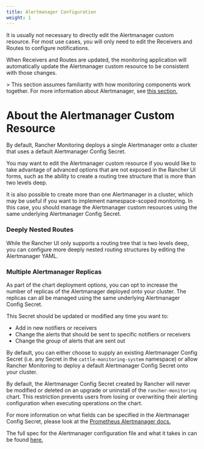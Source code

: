 ```yaml
---
title: Alertmanager Configuration
weight: 1
---
```


It is usually not necessary to directly edit the Alertmanager custom resource. For most use cases, you will only need to edit the Receivers and Routes to configure notifications.

When Receivers and Routes are updated, the monitoring application will automatically update the Alertmanager custom resource to be consistent with those changes.

\> This section assumes familiarity with how monitoring components work together. For more information about Alertmanager, see [this section.](../../../how-monitoring-works/#3-how-alertmanager-works)

# About the Alertmanager Custom Resource

By default, Rancher Monitoring deploys a single Alertmanager onto a cluster that uses a default Alertmanager Config Secret.

You may want to edit the Alertmanager custom resource if you would like to take advantage of advanced options that are not exposed in the Rancher UI forms, such as the ability to create a routing tree structure that is more than two levels deep.

It is also possible to create more than one Alertmanager in a cluster, which may be useful if you want to implement namespace-scoped monitoring. In this case, you should manage the Alertmanager custom resources  using the same underlying Alertmanager Config Secret.

### Deeply Nested Routes

While the Rancher UI only supports a routing tree that is two levels deep, you can configure more deeply nested routing structures by editing the Alertmanager YAML.

### Multiple Alertmanager Replicas

As part of the chart deployment options, you can opt to increase the number of replicas of the Alertmanager deployed onto your cluster. The replicas can all be managed using the same underlying Alertmanager Config Secret.
 
This Secret should be updated or modified any time you want to:
 
- Add in new notifiers or receivers
- Change the alerts that should be sent to specific notifiers or receivers
- Change the group of alerts that are sent out

By default, you can either choose to supply an existing Alertmanager Config Secret (i.e. any Secret in the `cattle-monitoring-system` namespace) or allow Rancher Monitoring to deploy a default Alertmanager Config Secret onto your cluster.

By default, the Alertmanager Config Secret created by Rancher will never be modified or deleted on an upgrade or uninstall of the `rancher-monitoring` chart. This restriction prevents users from losing or overwriting their alerting configuration when executing operations on the chart.

For more information on what fields can be specified in the Alertmanager Config Secret, please look at the [Prometheus Alertmanager docs.](https://prometheus.io/docs/alerting/latest/alertmanager/)

The full spec for the Alertmanager configuration file and what it takes in can be found [here.](https://prometheus.io/docs/alerting/latest/configuration/#configuration-file)